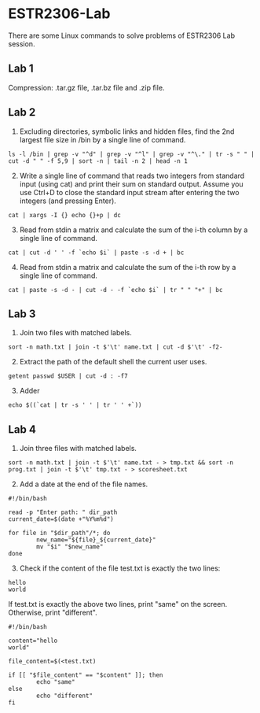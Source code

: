 # ESTR2306-Lab
There are some Linux commands to solve problems of ESTR2306 Lab session.

## Lab 1
Compression: .tar.gz file, .tar.bz file and .zip file.
## Lab 2
1. Excluding directories, symbolic links and hidden files, find the 2nd largest file size in /bin by a single line of command.
```
ls -l /bin | grep -v "^d" | grep -v "^l" | grep -v "^\." | tr -s " " | cut -d " " -f 5,9 | sort -n | tail -n 2 | head -n 1
```
2. Write a single line of command that reads two integers from standard input (using cat) and print their sum on standard output. Assume you use Ctrl+D to close the standard input stream after entering the two integers (and pressing Enter).
```
cat | xargs -I {} echo {}+p | dc
```
3. Read from stdin a matrix and calculate the sum of the i-th column by a single line of command.
```
cat | cut -d ' ' -f `echo $i` | paste -s -d + | bc
```
4. Read from stdin a matrix and calculate the sum of the i-th row by a single line of command.
```
cat | paste -s -d - | cut -d - -f `echo $i` | tr " " "+" | bc
```
## Lab 3
1. Join two files with matched labels.
```
sort -n math.txt | join -t $'\t' name.txt | cut -d $'\t' -f2-
```
2. Extract the path of the default shell the current user uses.
```
getent passwd $USER | cut -d : -f7
```
3. Adder
```
echo $((`cat | tr -s ' ' | tr ' ' +`))
```
## Lab 4
1. Join three files with matched labels.
```
sort -n math.txt | join -t $'\t' name.txt - > tmp.txt && sort -n prog.txt | join -t $'\t' tmp.txt - > scoresheet.txt
```
2. Add a date at the end of the file names.
```
#!/bin/bash

read -p "Enter path: " dir_path
current_date=$(date +"%Y%m%d")

for file in "$dir_path"/*; do
        new_name="${file}_${current_date}"
        mv "$i" "$new_name"
done
```
3. Check if the content of the file test.txt is exactly the two lines:
```
hello
world
```
If test.txt is exactly the above two lines, print "same" on the screen. Otherwise, print "different".
```
#!/bin/bash

content="hello
world"

file_content=$(<test.txt)

if [[ "$file_content" == "$content" ]]; then
        echo "same"
else
        echo "different"
fi
```
